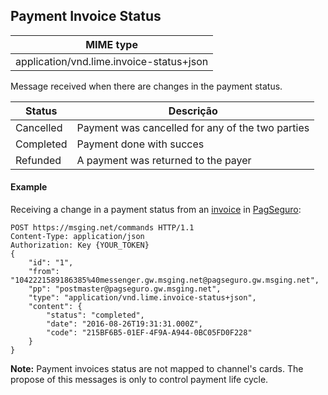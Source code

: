 ## Payment Invoice Status
| MIME type                            |
|--------------------------------------|
| application/vnd.lime.invoice-status+json |

Message received when there are changes in the payment status.

| Status                            | Descrição |
|--------------------------------------|--------------------------------------|
|Cancelled|Payment was cancelled for any of the two parties|
|Completed|Payment done with succes|
|Refunded|A payment was returned to the payer|

#### Example

Receiving a change in a payment status from an [invoice](./#/docs/content-types/invoice) in [PagSeguro](./#/docs/payments/pagseguro):
```http
POST https://msging.net/commands HTTP/1.1
Content-Type: application/json
Authorization: Key {YOUR_TOKEN}
{
    "id": "1",
    "from": "1042221589186385%40messenger.gw.msging.net@pagseguro.gw.msging.net",
    "pp": "postmaster@pagseguro.gw.msging.net",
    "type": "application/vnd.lime.invoice-status+json",
    "content": {
        "status": "completed",
        "date": "2016-08-26T19:31:31.000Z",
        "code": "215BF6B5-01EF-4F9A-A944-0BC05FD0F228"
    }
}
```

**Note:** Payment invoices status are not mapped to channel's cards. The propose of this messages is only to control payment life cycle.
